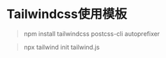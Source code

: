 # Tailwindcss使用模板

> npm install tailwindcss postcss-cli autoprefixer

> npx tailwind init tailwind.js
